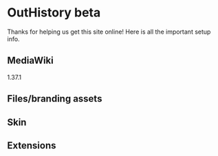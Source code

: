 # OutHistory beta
Thanks for helping us get this site online! Here is all the important setup info.
## MediaWiki
1.37.1
## Files/branding assets

## Skin

## Extensions
